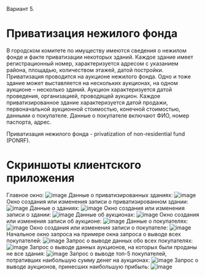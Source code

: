 Вариант 5.

# Приватизация нежилого фонда

В городском комитете по имуществу имеются сведения о нежилом фонде и
факте приватизации некоторых зданий. Каждое здание имеет регистрационный
номер, характеризуется адресом с указанием района, площадью, количеством
этажей, датой постройки. Приватизация проводится на аукционе нежилого фонда.
Одно и тоже здание может выставляется на нескольких аукционах, на одном
аукционе – несколько зданий. Аукцион характеризуется датой проведения,
организацией, проводящей аукцион. Каждое приватизированное здание
характеризуется датой продажи, первоначальной аукционной стоимостью,
конечной стоимостью, данными о покупателе. Данные о покупателе включают
ФИО, номер паспорта, адрес. 

Приватизация нежилого фонда - privatization of non-residential fund (PONRF).

# Скриншоты клиентского приложения
Главное окно:
![image](https://github.com/WinterJupiter/dotnet-2023/assets/90478585/f33cfb9c-087b-4338-8cec-bc9c73071487)
Данные о приватизированных зданиях:
![image](https://github.com/WinterJupiter/dotnet-2023/assets/90478585/7a9fe4bf-73f5-4973-8ceb-ca27a728aa52)
Окно создания или изменения записи о приватизированном здании:
![image](https://github.com/WinterJupiter/dotnet-2023/assets/90478585/73981374-76e7-4554-835b-73cccf17e484)
Данные о зданиях:
![image](https://github.com/WinterJupiter/dotnet-2023/assets/90478585/003d7638-baf3-44cb-9c62-15f76eabb9c9)
Окно создания или изменения записи о здании:
![image](https://github.com/WinterJupiter/dotnet-2023/assets/90478585/e28f06c5-4d06-47d0-8d42-67105eab5a73)
Данные об аукционах:
![image](https://github.com/WinterJupiter/dotnet-2023/assets/90478585/0fae164f-8f7c-4152-ac8a-971028c2297b)
Окно создания или изменения записи об аукционе:
![image](https://github.com/WinterJupiter/dotnet-2023/assets/90478585/c0c8993f-40a5-46db-852f-c7cc71113a8a)
Данные о покупателях:
![image](https://github.com/WinterJupiter/dotnet-2023/assets/90478585/93c4dfe3-c030-48d1-92f2-ae31233ee646)
Окно создания или изменения записи о покупателе:
![image](https://github.com/WinterJupiter/dotnet-2023/assets/90478585/f8d64321-b025-4a92-be0c-50008180a87f)
Начальное окно запроса на примере окна запроса о выводе всех покупателей:
![image](https://github.com/WinterJupiter/dotnet-2023/assets/90478585/a483c5ba-7d51-4dba-a3be-c9ce5a8fc73d)
Запрос о выводе данных обо всех покупателях:
![image](https://github.com/WinterJupiter/dotnet-2023/assets/90478585/6d01f340-6500-4e89-8c8d-1f09428ea87c)
Запрос о выводе данных аукционов, на которых были проданы не все здания:
![image](https://github.com/WinterJupiter/dotnet-2023/assets/90478585/34cf95a5-4eb6-48ca-b792-c966205a8b7d)
Запрос о выводе топ-5 покупателей, потративших наибольшую сумму денег на аукционах:
![image](https://github.com/WinterJupiter/dotnet-2023/assets/90478585/290204d6-f003-4aef-83a3-7e085a099aab)
Запрос о выводе аукционов, принесших наибольшую прибыль:
![image](https://github.com/WinterJupiter/dotnet-2023/assets/90478585/c5305cd2-1603-4ebe-b7dd-b676b3bb6b84)
